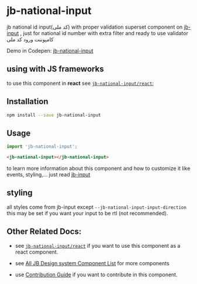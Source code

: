 # jb-national-input
jb national id input(کد ملی) with proper validation
superset component on [jb-input](https://github.com/javadbat/jb-input) , just for national id number with extra filter and ready to use validator
کامپوننت ورود کد ملی    

Demo in Codepen: [jb-national-input](https://codepen.io/javadbat/pen/PorNxOw)  

## using with JS frameworks

to use this component in **react** see [`jb-national-input/react`](https://github.com/javadbat/jb-national-input/tree/main/react);

## Installation

```sh
npm install --save jb-national-input
```

## Usage

```js
import 'jb-national-input';
```

```html
<jb-national-input></jb-national-input>
```
to learn more information about this component and how to customize it like events, styling,... just read [jb-input](https://github.com/javadbat/jb-input)

## styling
all styles come from jb-input except `--jb-national-input-input-direction` this may be set if you want your input to be rtl (not recommended).

## Other Related Docs:

- see [`jb-national-input/react`](https://github.com/javadbat/jb-national-input/tree/main/react) if you want to use this component as a react component.

- see [All JB Design system Component List](https://javadbat.github.io/design-system/) for more components

- use [Contribution Guide](https://github.com/javadbat/design-system/blob/main/docs/contribution-guide.md) if you want to contribute in this component.